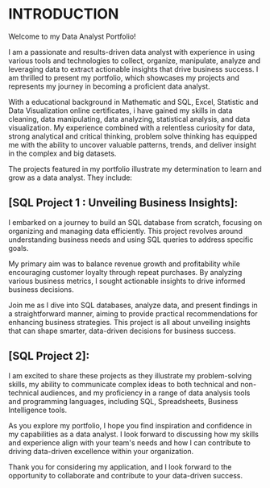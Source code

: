 # INTRODUCTION
Welcome to my Data Analyst Portfolio!

I am a passionate and results-driven data analyst with experience in using various tools and technologies to collect, organize, manipulate, analyze and leveraging data to extract actionable insights that drive business success. 
I am thrilled to present my portfolio, which showcases my projects and represents my journey in becoming a proficient data analyst.

With a educational background in Mathematic and SQL, Excel, Statistic and Data Visualization online certificates, i have gained my skills in data cleaning, data manipulating, data analyzing, statistical analysis, and data visualization.
My experience combined with a relentless curiosity for data, strong analytical and critical thinking, problem solve thinking has equipped me with the ability to uncover valuable patterns, trends, and deliver insight
in the complex and big datasets.

The projects featured in my portfolio illustrate my determination to learn and grow as a data analyst. They include:

## [SQL Project 1 : Unveiling Business Insights]: 
I embarked on a journey to build an SQL database from scratch, focusing on organizing and managing data efficiently. This project revolves around understanding business needs and using SQL queries to address specific goals.

My primary aim was to balance revenue growth and profitability while encouraging customer loyalty through repeat purchases. By analyzing various business metrics, I sought actionable insights to drive informed business decisions.

Join me as I dive into SQL databases, analyze data, and present findings in a straightforward manner, aiming to provide practical recommendations for enhancing business strategies. This project is all about unveiling insights that can shape smarter, data-driven decisions for business success.

## [SQL Project 2]: 

I am excited to share these projects as they illustrate my problem-solving skills, my ability to communicate complex ideas to both technical and non-technical audiences, and my proficiency in a range of data analysis tools 
and programming languages, including SQL, Spreadsheets, Business Intelligence tools.

As you explore my portfolio, I hope you find inspiration and confidence in my capabilities as a data analyst. 
I look forward to discussing how my skills and experience align with your team's needs and how I can contribute to driving data-driven excellence within your organization.

Thank you for considering my application, and I look forward to the opportunity to collaborate and contribute to your data-driven success.

